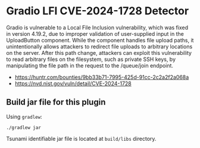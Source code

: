 # Gradio LFI CVE-2024-1728 Detector

Gradio is vulnerable to a Local File Inclusion vulnerability, which was fixed in
version 4.19.2, due to improper validation of user-supplied input in the
UploadButton component. While the component handles file upload paths, it
unintentionally allows attackers to redirect file uploads to arbitrary locations
on the server. After this path change, attackers can exploit this vulnerability
to read arbitrary files on the filesystem, such as private SSH keys, by
manipulating the file path in the request to the /queue/join endpoint.

-   https://huntr.com/bounties/9bb33b71-7995-425d-91cc-2c2a2f2a068a
-   https://nvd.nist.gov/vuln/detail/CVE-2024-1728

## Build jar file for this plugin

Using `gradlew`:

```shell
./gradlew jar
```

Tsunami identifiable jar file is located at `build/libs` directory.
